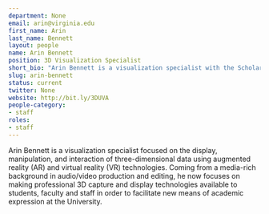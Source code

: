 ```yaml
---
department: None
email: arin@virginia.edu
first_name: Arin
last_name: Bennett
layout: people
name: Arin Bennett
position: 3D Visualization Specialist
short_bio: "Arin Bennett is a visualization specialist with the Scholars' Lab focused on spatial data, augmented and virtual realities who occasionally visits this reality."
slug: arin-bennett
status: current
twitter: None
website: http://bit.ly/3DUVA
people-category:
- staff
roles:
- staff
---
```


Arin Bennett is a visualization specialist focused on the display, manipulation, and interaction of three-dimensional data using augmented reality (AR) and virtual reality (VR) technologies. Coming from a media-rich background in audio/video production and editing, he now focuses on making professional 3D capture and display technologies available to students, faculty and staff in order to facilitate new means of academic expression at the University.
